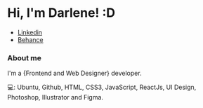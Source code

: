 # Hi, I'm Darlene! :D
- [Linkedin](https://www.linkedin.com/in/darlene-pereira/)
- [Behance](https://www.behance.net/darleneplima)

### About me
I'm a {Frontend and Web Designer} developer.

💻: Ubuntu, Github, HTML, CSS3, JavaScript, ReactJs, UI Design, Photoshop, Illustrator and Figma.

<!--
**darlenepereira/darlenepereira** is a ✨ _special_ ✨ repository because its `README.md` (this file) appears on your GitHub profile.

Here are some ideas to get you started:

- 🔭 I’m currently working on ...
- 🌱 I’m currently learning ...
- 👯 I’m looking to collaborate on ...
- 🤔 I’m looking for help with ...
- 💬 Ask me about ...
- 📫 How to reach me: ...
- 😄 Pronouns: ...
- ⚡ Fun fact: ...
-->
